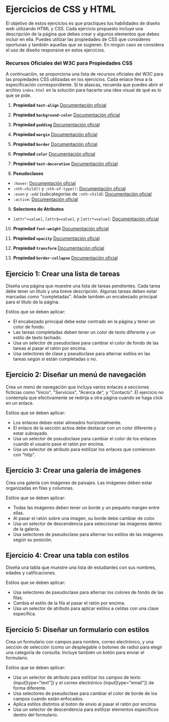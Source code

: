 # Ejercicios de CSS y HTML

El objetivo de estos ejercicios es que practiques tus habilidades de diseño web utilizando HTML y CSS. Cada ejercicio propuesto incluye una descripción de la página que debes crear y algunos elementos que debes incluir en ella. Puedes utilizar las propiedades de CSS que consideres oportunas y también aquellas que se sugieren. En ningún caso se considera el uso de diseño responsive en estos ejercicios.

### Recursos Oficiales del W3C para Propiedades CSS

A continuación, se proporciona una lista de recursos oficiales del W3C para las propiedades CSS utilizadas en los ejercicios. Cada enlace lleva a la especificación correspondiente. Si te atascas, recuerda que puedes abrir el archivo `index.html` en la solución para hacerte una idea visual de qué es lo que se pide.

1. **Propiedad `text-align`** [Documentación oficial](https://www.w3.org/TR/css-text-3/#text-align-property)

2. **Propiedad `background-color`** [Documentación oficial](https://www.w3.org/TR/css-backgrounds-3/#background-color)

3. **Propiedad `padding`** [Documentación oficial](https://www.w3.org/TR/css-box-3/#padding)

4. **Propiedad `margin`** [Documentación oficial](https://www.w3.org/TR/css-box-3/#margin)

5. **Propiedad `border`** [Documentación oficial](https://www.w3.org/TR/css-backgrounds-3/#the-border-shorthands)

6. **Propiedad `color`** [Documentación oficial](https://www.w3.org/TR/css-color-4/#color-property)

7. **Propiedad `text-decoration`** [Documentación oficial](https://www.w3.org/TR/css-text-decor-4/#text-decoration-property)

8. **Pseudoclases**
  - `:hover`: [Documentación oficial](https://www.w3.org/TR/selectors-4/#hover-pseudo)
  - `:nth-child()` y `:nth-of-type()`: [Documentación oficial](https://www.w3.org/TR/selectors-4/#nth-child-pseudo)
  - `:even` y `:odd` (subcategorías de `:nth-child`): [Documentación oficial](https://www.w3.org/TR/selectors-4/#pseudo-classes)
  - `:active`: [Documentación oficial](https://www.w3.org/TR/selectors-4/#active-pseudo)

9. **Selectores de Atributos**
  - `[attr^=value]`, `[attr$=value]`, y `[attr*=value]`: [Documentación oficial](https://www.w3.org/TR/selectors-4/#attribute-substrings)

10. **Propiedad `font-weight`** [Documentación oficial](https://www.w3.org/TR/css-fonts-4/#font-weight-prop)

11. **Propiedad `opacity`** [Documentación oficial](https://www.w3.org/TR/css-color-4/#transparency)

12. **Propiedad `transform`** [Documentación oficial](https://www.w3.org/TR/css-transforms-2/#transform-property)

13. **Propiedad `border-collapse`** [Documentación oficial](https://www.w3.org/TR/css-tables-3/#border-collapse)


## Ejercicio 1: Crear una lista de tareas

Diseña una página que muestre una lista de tareas pendientes. Cada tarea debe tener un título y una breve descripción. Algunas tareas deben estar marcadas como "completadas". Añade también un encabezado principal para el título de la página.

Estilos que se deben aplicar:

- El encabezado principal debe estar centrado en la página y tener un color de fondo.
- Las tareas completadas deben tener un color de texto diferente y un estilo de texto tachado.
- Usa un selector de pseudoclase para cambiar el color de fondo de las tareas al pasar el ratón por encima.
- Usa selectores de clase y pseudoclase para alternar estilos en las tareas según si están completadas o no.

##  Ejercicio 2: Diseñar un menú de navegación

Crea un menú de navegación que incluya varios enlaces a secciones ficticias como "Inicio", "Servicios", "Acerca de", y "Contacto". El ejercicio no contempla que efectivamente se redirija a otra página cuando se haga click en un enlace.

Estilos que se deben aplicar:

- Los enlaces deben estar alineados horizontalmente.
- El enlace de la sección activa debe destacar con un color diferente y estar subrayado.
- Usa un selector de pseudoclase para cambiar el color de los enlaces cuando el usuario pase el ratón por encima.
- Usa un selector de atributo para estilizar los enlaces que comiencen con "http".


## Ejercicio 3: Crear una galería de imágenes
Crea una galería con imágenes de paisajes. Las imágenes deben estar organizadas en filas y columnas.

Estilos que se deben aplicar:

- Todas las imágenes deben tener un borde y un pequeño margen entre ellas.
- Al pasar el ratón sobre una imagen, su borde debe cambiar de color.
- Usa un selector de descendencia para seleccionar las imágenes dentro de la galería.
- Usa selectores de pseudoclase para alternar los estilos de las imágenes según su posición.

## Ejercicio 4: Crear una tabla con estilos
Diseña una tabla que muestre una lista de estudiantes con sus nombres, edades y calificaciones.

Estilos que se deben aplicar:

- Usa selectores de pseudoclase para alternar los colores de fondo de las filas.
- Cambia el estilo de la fila al pasar el ratón por encima.
- Usa un selector de atributo para aplicar estilos a celdas con una clase específica.

## Ejercicio 5: Diseñar un formulario con estilos
Crea un formulario con campos para nombre, correo electrónico, y una sección de selección (como un desplegable o botones de radio) para elegir una categoría de consulta. Incluye también un botón para enviar el formulario.

Estilos que se deben aplicar:

- Usa un selector de atributo para estilizar los campos de texto (input[type="text"]) y el correo electrónico (input[type="email"]) de forma diferente.
- Usa selectores de pseudoclase para cambiar el color de borde de los campos cuando están enfocados.
- Aplica estilos distintos al botón de envío al pasar el ratón por encima.
- Usa un selector de descendencia para estilizar elementos específicos dentro del formulario.